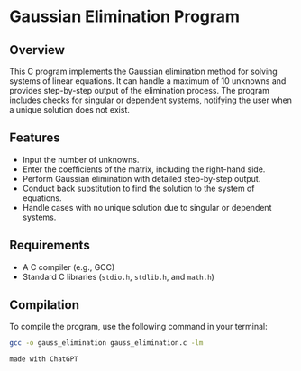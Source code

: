 # Gaussian Elimination Program

## Overview

This C program implements the Gaussian elimination method for solving systems of linear equations. It can handle a maximum of 10 unknowns and provides step-by-step output of the elimination process. The program includes checks for singular or dependent systems, notifying the user when a unique solution does not exist.

## Features

- Input the number of unknowns.
- Enter the coefficients of the matrix, including the right-hand side.
- Perform Gaussian elimination with detailed step-by-step output.
- Conduct back substitution to find the solution to the system of equations.
- Handle cases with no unique solution due to singular or dependent systems.

## Requirements

- A C compiler (e.g., GCC)
- Standard C libraries (`stdio.h`, `stdlib.h`, and `math.h`)

## Compilation

To compile the program, use the following command in your terminal:

```bash
gcc -o gauss_elimination gauss_elimination.c -lm

made with ChatGPT
